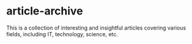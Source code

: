# article-archive
This is a collection of interesting and insightful articles covering various fields, including IT, technology, science, etc.
